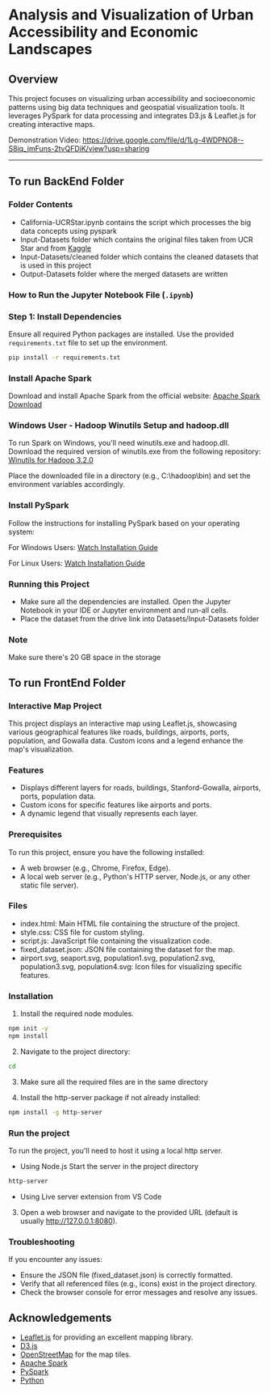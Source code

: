 <h1> Analysis and Visualization of Urban Accessibility and Economic Landscapes  </h1>

## Overview
This project focuses on visualizing urban accessibility and socioeconomic patterns using big data techniques and geospatial visualization tools. It leverages PySpark for data processing and integrates D3.js & Leaflet.js for creating interactive maps.

Demonstration Video: https://drive.google.com/file/d/1Lg-4WDPNO8--S8iq_jmFuns-2tvQFDiK/view?usp=sharing

---

## To run BackEnd Folder

### Folder Contents
- California-UCRStar.ipynb contains the script which processes the big data concepts using pyspark
- Input-Datasets folder which contains the original files taken from UCR Star and from [Kaggle](https://www.kaggle.com/datasets/cathetorres/geospatial-environmental-and-socioeconomic-data/data)
- Input-Datasets/cleaned folder which contains the cleaned datasets that is used in this project
- Output-Datasets folder where the merged datasets are written


### How to Run the Jupyter Notebook File (`.ipynb`)

### Step 1: Install Dependencies
Ensure all required Python packages are installed. Use the provided `requirements.txt` file to set up the environment.

```bash
pip install -r requirements.txt
```
### Install Apache Spark 
Download and install Apache Spark from the official website:
[Apache Spark Download](https://spark.apache.org/downloads.html)

### Windows User - Hadoop Winutils Setup and hadoop.dll
To run Spark on Windows, you'll need winutils.exe and hadoop.dll. Download the required version of winutils.exe from the following repository: [Winutils for Hadoop 3.2.0](https://github.com/cdarlint/winutils)

Place the downloaded file in a directory (e.g., C:\hadoop\bin) and set the environment variables accordingly.

### Install PySpark
Follow the instructions for installing PySpark based on your operating system:

For Windows Users: [Watch Installation Guide](https://www.youtube.com/watch?v=rYY0LFdmI8s)

For Linux Users: [Watch Installation Guide](https://www.youtube.com/watch?v=ei_d4v9c2iA)

### Running this Project
- Make sure all the dependencies are installed. Open the Jupyter Notebook in your IDE or Jupyter environment and run-all cells.
- Place the dataset from the drive link into Datasets/Input-Datasets folder

### Note
Make sure there's 20 GB space in the storage

## To run FrontEnd Folder

### Interactive Map Project
This project displays an interactive map using Leaflet.js, showcasing various geographical features like roads, buildings, airports, ports, population, and Gowalla data. Custom icons and a legend enhance the map's visualization.

### Features 
- Displays different layers for roads, buildings, Stanford-Gowalla, airports, ports, population data.
- Custom icons for specific features like airports and ports.
- A dynamic legend that visually represents each layer.

### Prerequisites
To run this project, ensure you have the following installed:
- A web browser (e.g., Chrome, Firefox, Edge).
- A local web server (e.g., Python's HTTP server, Node.js, or any other static file server).

### Files
- index.html: Main HTML file containing the structure of the project.
- style.css: CSS file for custom styling.
- script.js: JavaScript file containing the visualization code.
- fixed_dataset.json: JSON file containing the dataset for the map.
- airport.svg, seaport.svg, population1.svg, population2.svg, population3.svg, population4.svg: Icon files for visualizing specific features.

### Installation

1. Install the required node modules.
```bash
npm init -y
npm install
```

2. Navigate to the project directory:
```bash
cd 
```

3. Make sure all the required files are in the same directory

4. Install the http-server package if not already installed:
```bash
npm install -g http-server
```

### Run the project
To run the project, you'll need to host it using a local http server.

- Using Node.js
Start the server in the project directory
```bash
http-server
```
- Using Live server extension from VS Code  

3. Open a web browser and navigate to the provided URL (default is usually http://127.0.0.1:8080).

### Troubleshooting
If you encounter any issues:
- Ensure the JSON file (fixed_dataset.json) is correctly formatted.
- Verify that all referenced files (e.g., icons) exist in the project directory.
- Check the browser console for error messages and resolve any issues.

## Acknowledgements
- [Leaflet.js](https://leafletjs.com/) for providing an excellent mapping library.
- [D3.js](https://d3js.org/)
- [OpenStreetMap](https://www.openstreetmap.org/) for the map tiles.
- [Apache Spark](https://spark.apache.org/)
- [PySpark](https://spark.apache.org/docs/latest/api/python/index.html)
- [Python](https://www.python.org/doc/)
